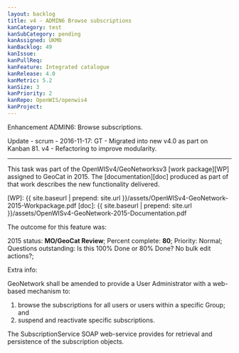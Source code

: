 ```yaml
---
layout: backlog
title: v4 - ADMIN6 Browse subscriptions
kanCategory: test
kanSubCategory: pending
kanAssigned: UKMO
kanBacklog: 49
kanIssue:
kanPullReq:
kanFeature: Integrated catalogue
kanRelease: 4.0
kanMetric: 5.2
kanSize: 3
kanPriority: 2
kanRepo: OpenWIS/openwis4
kanProject:
---
```

Enhancement ADMIN6: Browse subscriptions.

Update - scrum - 2016-11-17: GT - Migrated into new v4.0 as part on Kanban 81. v4 - Refactoring to improve modularity.

---

This task was part of the OpenWISv4/GeoNetworksv3 [work package][WP] assigned to GeoCat in 2015.  The [documentation][doc] produced as part of that work describes the new functionality delivered.

[WP]: {{ site.baseurl | prepend: site.url }}/assets/OpenWISv4-GeoNetwork-2015-Workpackage.pdf
[doc]: {{ site.baseurl | prepend: site.url }}/assets/OpenWISv4-GeoNetwork-2015-Documentation.pdf

The outcome for this feature was:

2015 status: **MO/GeoCat Review**; Percent complete: **80**; Priority: Normal; Questions outstanding: Is this 100% Done or 80% Done? No bulk edit actions?;

Extra info:

GeoNetwork shall be amended to provide a User Administrator with a web-based mechanism to:

  1. browse the subscriptions for all users or users within a specific Group; and
  2. suspend and reactivate specific subscriptions.

The SubscriptionService SOAP web-service provides for retrieval and persistence of the subscription objects.
